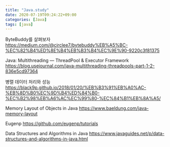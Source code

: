 ```yaml
---
title: "Java.study"
date: 2020-07-19T09:24:22+09:00
categories: [Java]
tags: [java]
---
```


ByteBuddy를 살펴보자
 https://medium.com/@circlee7/bytebuddy%EB%A5%BC-%EC%82%B4%ED%8E%B4%EB%B3%B4%EC%9E%90-9220c3f81375

Java: Multithreading — ThreadPool & Executor Framework
 https://blog.usejournal.com/java-multithreading-threadpools-part-1-2-836e5cd97364

병렬 데이터 처리와 성능
 https://black9p.github.io/2018/01/20/%EB%B3%91%EB%A0%AC-%EB%8D%B0%EC%9D%B4%ED%84%B0-%EC%B2%98%EB%A6%AC%EC%99%80-%EC%84%B1%EB%8A%A5/

Memory Layout of Objects in Java
 https://www.baeldung.com/java-memory-layout

Eugenp
 https://github.com/eugenp/tutorials
 
Data Structures and Algorithms in Java
 https://www.javaguides.net/p/data-structures-and-algorithms-in-java.html